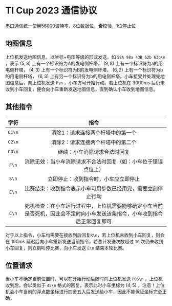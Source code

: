 # TI Cup 2023 通信协议

串口通信统一使用56000波特率，8位数据位，**奇**校验，1位停止位

## 地图信息

上位机发送地图信息，以坐标+电压等级的形式发送，如 `58A 98a 43B 62b 63b\n` ，表示 $(5,8)$ 上有一个标识符为A的发电侧杆塔， $(9,8)$ 上有一个标识符为a的用电侧杆塔， $(4,3)$ 上有一个标识符为B的发电侧杆塔， $(6,2)$ 上有一个标识符为b的用电侧杆塔， $(6,3)$ 上有另一个标识符为b的用电侧杆塔。小车接受并处理完地图信息后，向上位机发送 `P\n` ，小车方可开始行动。若上位机在 $3000ms$ 后仍未收到小车回复，便会向小车重新发送地图信息，直到确认小车收到地图信息。

## 其他指令

|   字符   |                              指令                               |
|:------:|:-------------------------------------------------------------:|
| `C1\n` |                       消除1：请求连接两个杆塔中的第一个                       |
| `C2\n` |                       消除2：请求连接两个杆塔中的第二个                       |
| `CO\n` |                        继续：小车消除请求合法时回复                         |
| `F\n`  |                消除无效：当小车消除请求不合法时回复（如：小车位于错误点位上）                |
| `S\n`  |                      立即停止：收到指令时，小车应立即停止                       |
| `E\n`  |                比赛结束：收到指令表示小车可用步数已经用完，需要立刻停止行动                 |
| `C\n`  | 死机检查：在小车运行过程中，上位机需要能够确定小车当前是否死机，因此会不定时向小车发送该条指令，小车收到指令后正常回复即可 |

对于以上指令，小车均需要在接收到后回复`R\n`，若上位机未收到小车回复，则会在 $100ms$ 延迟后向小车重新发送当前指令，若总计发送次数超过 `10` 次仍未收到小车回复，则立刻叫停比赛，向小车发送 `E\n` 结束本轮比赛。

## 位置请求

当小车不确定当前位置时，可以在开始行动后随时向上位机发送 `POS\n` ，上位机收到后，会以类似于 `45\n` 格式的回复，表示此时小车坐标为 $(4,5)$ 。注意！上位机会小车当前的浮点数坐标进行四舍五入后发送给小车，因此不能保证坐标完全正确。
